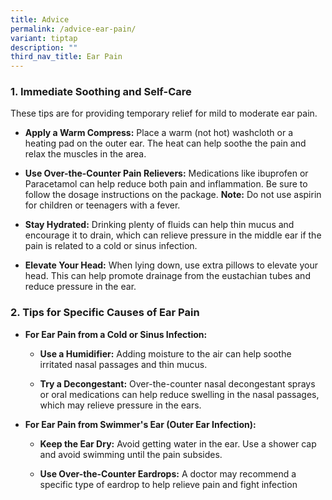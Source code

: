 ```yaml
---
title: Advice
permalink: /advice-ear-pain/
variant: tiptap
description: ""
third_nav_title: Ear Pain
---
```

<h3>1. Immediate Soothing and Self-Care</h3>
<p></p>
<p>These tips are for providing temporary relief for mild to moderate ear
pain.</p>
<ul>
<li>
<p><strong>Apply a Warm Compress:</strong> Place a warm (not hot) washcloth
or a heating pad on the outer ear. The heat can help soothe the pain and
relax the muscles in the area.</p>
</li>
<li>
<p><strong>Use Over-the-Counter Pain Relievers:</strong> Medications like
ibuprofen or Paracetamol can help reduce both pain and inflammation. Be
sure to follow the dosage instructions on the package. <strong>Note:</strong> Do
not use aspirin for children or teenagers with a fever.</p>
</li>
<li>
<p><strong>Stay Hydrated:</strong> Drinking plenty of fluids can help thin
mucus and encourage it to drain, which can relieve pressure in the middle
ear if the pain is related to a cold or sinus infection.</p>
</li>
<li>
<p><strong>Elevate Your Head:</strong> When lying down, use extra pillows
to elevate your head. This can help promote drainage from the eustachian
tubes and reduce pressure in the ear.</p>
<p></p>
</li>
</ul>
<p></p>
<h3>2. Tips for Specific Causes of Ear Pain</h3>
<p></p>
<ul>
<li>
<p><strong>For Ear Pain from a Cold or Sinus Infection:</strong>
</p>
<ul>
<li>
<p><strong>Use a Humidifier:</strong> Adding moisture to the air can help
soothe irritated nasal passages and thin mucus.</p>
</li>
<li>
<p><strong>Try a Decongestant:</strong> Over-the-counter nasal decongestant
sprays or oral medications can help reduce swelling in the nasal passages,
which may relieve pressure in the ears.</p>
<p></p>
</li>
</ul>
</li>
<li>
<p><strong>For Ear Pain from Swimmer's Ear (Outer Ear Infection):</strong>
</p>
<ul>
<li>
<p><strong>Keep the Ear Dry:</strong> Avoid getting water in the ear. Use
a shower cap and avoid swimming until the pain subsides.</p>
</li>
<li>
<p><strong>Use Over-the-Counter Eardrops:</strong> A doctor may recommend
a specific type of eardrop to help relieve pain and fight infection</p>
</li>
</ul>
</li>
</ul>
<p></p>